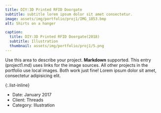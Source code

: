 ```yaml
---
title: DIY:3D Printed RFID Doorgate
subtitle: subtitle lorem ipsum dolor sit amet consectetur.
image: assets/img/portfolio/proj1/IMG_1853.bmp
alt: Shirts on a hanger

caption:
  title: DIY:3D Printed RFID Doorgate(2018)
  subtitle: Illustration
  thumbnail: assets/img/portfolio/proj1/5.png
---
```

Use this area to describe your project. **Markdown** supported. This entry (project1.md) uses links for the image sources. All other projects in the portfolio use local images. Both work just fine! Lorem ipsum dolor sit amet, consectetur adipisicing elit. 

{:.list-inline}
- Date: January 2017
- Client: Threads
- Category: Illustration

